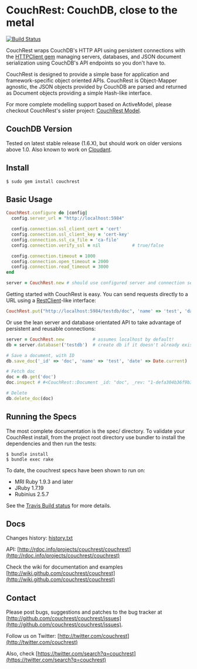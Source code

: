 # CouchRest: CouchDB, close to the metal

[![Build Status](https://travis-ci.org/couchrest/couchrest.png)](https://travis-ci.org/couchrest/couchrest)

CouchRest wraps CouchDB's HTTP API using persistent connections with the [HTTPClient gem](https://github.com/nahi/httpclient) managing servers, databases, and JSON document serialization using CouchDB's API endpoints so you don't have to.

CouchRest is designed to provide a simple base for application and framework-specific object oriented APIs. CouchRest is Object-Mapper agnostic, the JSON objects provided by CouchDB are parsed and returned as Document objects providing a simple Hash-like interface.

For more complete modelling support based on ActiveModel, please checkout CouchRest's sister project: [CouchRest Model](https://github.com/couchrest/couchrest_model).

## CouchDB Version

Tested on latest stable release (1.6.X), but should work on older versions above 1.0. Also known to work on [Cloudant](http://cloudant.com).

## Install

    $ sudo gem install couchrest

## Basic Usage


```ruby
CouchRest.configure do |config|
  config.server_url = "http://localhost:5984"

  config.connection.ssl_client_cert = 'cert'
  config.connection.ssl_client_key = 'cert-key'
  config.connection.ssl_ca_file = 'ca-file'
  config.connection.verify_ssl = nil            # true/false

  config.connection.timeout = 1000
  config.connection.open_timeout = 2000
  config.connection.read_timeout = 3000
end

server = CouchRest.new # should use configured server and connection settings.
```

Getting started with CouchRest is easy. You can send requests directly to a URL using a [RestClient](https://github.com/rest-client/rest-client)-like interface:

```ruby
CouchRest.put("http://localhost:5984/testdb/doc", 'name' => 'test', 'date' => Date.current)
```

Or use the lean server and database orientated API to take advantage of persistent and reusable connections:

```ruby
server = CouchRest.new           # assumes localhost by default!
db = server.database!('testdb')  # create db if it doesn't already exist

# Save a document, with ID
db.save_doc('_id' => 'doc', 'name' => 'test', 'date' => Date.current)

# Fetch doc
doc = db.get('doc')
doc.inspect # #<CouchRest::Document _id: "doc", _rev: "1-defa304b36f9b3ef3ed606cc45d02fe2", name: "test", date: "2015-07-13">

# Delete
db.delete_doc(doc)
```

## Running the Specs

The most complete documentation is the spec/ directory. To validate your
CouchRest install, from the project root directory use bundler to install 
the dependencies and then run the tests:

    $ bundle install
    $ bundle exec rake

To date, the couchrest specs have been shown to run on:

 * MRI Ruby 1.9.3 and later
 * JRuby 1.7.19
 * Rubinius 2.5.7

See the [Travis Build status](https://travis-ci.org/couchrest/couchrest) for more details.

## Docs

Changes history: [history.txt](./history.txt)

API: [http://rdoc.info/projects/couchrest/couchrest](http://rdoc.info/projects/couchrest/couchrest)

Check the wiki for documentation and examples [http://wiki.github.com/couchrest/couchrest](http://wiki.github.com/couchrest/couchrest)

## Contact

Please post bugs, suggestions and patches to the bug tracker at [http://github.com/couchrest/couchrest/issues](http://github.com/couchrest/couchrest/issues).

Follow us on Twitter: [http://twitter.com/couchrest](http://twitter.com/couchrest)

Also, check [https://twitter.com/search?q=couchrest](https://twitter.com/search?q=couchrest)

